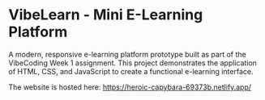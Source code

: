 # VibeLearn - Mini E-Learning Platform

A modern, responsive e-learning platform prototype built as part of the VibeCoding Week 1 assignment. 
This project demonstrates the application of HTML, CSS, and JavaScript to create a functional e-learning 
interface.

The website is hosted here: https://heroic-capybara-69373b.netlify.app/